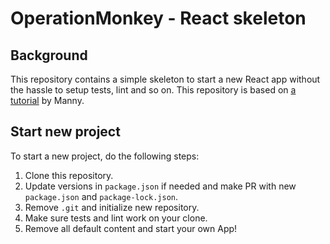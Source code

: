 # OperationMonkey - React skeleton

## Background

This repository contains a simple skeleton to start a new React app without the hassle to setup tests, lint and so on. This repository is based on [a tutorial](https://codingwithmanny.medium.com/quick-jest-setup-with-vitejs-react-typescript-82f325e4323f) by Manny. 

## Start new project

To start a new project, do the following steps:

1. Clone this repository.
2. Update versions in `package.json` if needed and make PR with new `package.json` and `package-lock.json`.
3. Remove `.git` and initialize new repository. 
4. Make sure tests and lint work on your clone. 
5. Remove all default content and start your own App!



